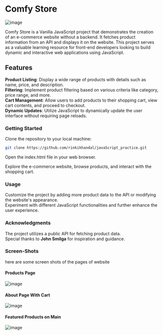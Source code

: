 # Comfy Store
![image](https://github.com/rinkikhandal/javaScript_practice/assets/99892608/9b4d1734-dc8c-46c2-98b0-e3c0073df985)

Comfy Store is a Vanilla JavaScript project that demonstrates the creation of an e-commerce website without a backend. It fetches product information from an API and displays it on the website. This project serves as a valuable learning resource for front-end developers looking to build dynamic and interactive web applications using JavaScript.

## Features
__Product Listing__: Display a wide range of products with details such as name, price, and description.<br/>
__Filtering__: Implement product filtering based on various criteria like category, price range, and more.<br/>
__Cart Management__: Allow users to add products to their shopping cart, view cart contents, and proceed to checkout.<br/>
__Dynamic Updates__: Utilize JavaScript to dynamically update the user interface without requiring page reloads.<br/>

### Getting Started
Clone the repository to your local machine:
```sh
git clone https://github.com/rinkikhandal/javaScript_practice.git
```
Open the index.html file in your web browser.<br/>

Explore the e-commerce website, browse products, and interact with the shopping cart.

### Usage
Customize the project by adding more product data to the API or modifying the website's appearance.<br/>
Experiment with different JavaScript functionalities and further enhance the user experience.<br/>

### Acknowledgments
The project utilizes a public API for fetching product data.<br/>
Special thanks to __John Smilga__ for inspiration and guidance.<br/>

### Screen-Shots
here are some screen shots of the pages of website

 #### Products Page 
![image](https://github.com/rinkikhandal/javaScript_practice/assets/99892608/4ee2f4e2-5e56-4bac-9cc8-7f6e3a067095)
#### About Page With Cart
![image](https://github.com/rinkikhandal/javaScript_practice/assets/99892608/3a4c40e1-6903-47b7-baa3-fdf39ae0e223)
#### Featured Products on Main
![image](https://github.com/rinkikhandal/javaScript_practice/assets/99892608/76e9913d-d2a7-450f-bec7-f7961d4743fa)

